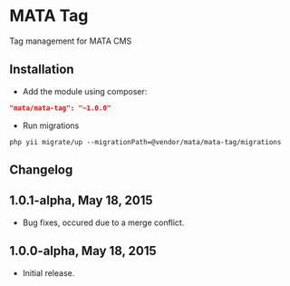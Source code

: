 MATA Tag
==========================================

Tag management for MATA CMS

Installation
------------

- Add the module using composer: 

```json
"mata/mata-tag": "~1.0.0"
```

-  Run migrations
```
php yii migrate/up --migrationPath=@vendor/mata/mata-tag/migrations
```


Changelog
---------

## 1.0.1-alpha, May 18, 2015

- Bug fixes, occured due to a merge conflict.

## 1.0.0-alpha, May 18, 2015

- Initial release.

